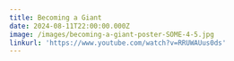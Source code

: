 ```yaml
---
title: Becoming a Giant
date: 2024-08-11T22:00:00.000Z
image: /images/becoming-a-giant-poster-SOME-4-5.jpg
linkurl: 'https://www.youtube.com/watch?v=RRUWAUus0ds'
---
```


